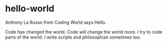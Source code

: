 # hello-world
Anthony La Russo from Coding World says Hello.

Code has changed the world. Code will change the world more. I try to code parts of the world.
I write scripts and philosophize sometimes too.
